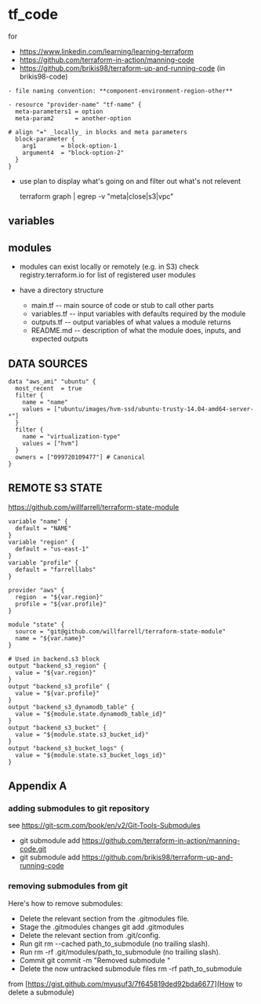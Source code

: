 # tf_code
for 

- https://www.linkedin.com/learning/learning-terraform
- https://github.com/terraform-in-action/manning-code
- https://github.com/brikis98/terraform-up-and-running-code (in brikis98-code)

```
- file naming convention: **component-environment-region-other**

- resource "provider-name" "tf-name" {
  meta-parameters1 = option
  meta-param2      = another-option

# align "=" _locally_ in blocks and meta parameters
  block-parameter {
    arg1       = block-option-1
    argument4  = "block-option-2"
  }
}

```
- use plan to display what's going on and filter out what's not relevent

    terraform graph | egrep -v "meta|close|s3|vpc"
    

## variables

## modules

- modules can exist locally or remotely (e.g. in S3)
  check registry.terraform.io for list of registered user modules
- have a directory structure

  - main.tf -- main source of code or stub to call other parts
  - variables.tf -- input variables with defaults required by the module
  - outputs.tf  -- output variables of what values a module returns
  - README.md  -- description of what the module does, inputs, and expected outputs
  
## DATA SOURCES

```
data "aws_ami" "ubuntu" {
  most_recent  = true
  filter {
    name = "name"
    values = ["ubuntu/images/hvm-ssd/ubuntu-trusty-14.04-amd64-server-*"]
  }
  filter {
    name = "virtualization-type"
    values = ["hvm"]
  }
  owners = ["099720109477"] # Canonical
}
```

## REMOTE S3 STATE

https://github.com/willfarrell/terraform-state-module

```
variable "name" {
  default = "NAME"
}
variable "region" {
  default = "us-east-1"
}
variable "profile" {
  default = "farrelllabs"
}

provider "aws" {
  region  = "${var.region}"
  profile = "${var.profile}"
}

module "state" {
  source = "git@github.com/willfarrell/terraform-state-module"
  name = "${var.name}"
}

# Used in backend.s3 block
output "backend_s3_region" {
  value = "${var.region}"
}
output "backend_s3_profile" {
  value = "${var.profile}"
}
output "backend_s3_dynamodb_table" {
  value = "${module.state.dynamodb_table_id}"
}
output "backend_s3_bucket" {
  value = "${module.state.s3_bucket_id}"
}
output "backend_s3_bucket_logs" {
  value = "${module.state.s3_bucket_logs_id}"
}
```

## Appendix A

### adding submodules to git repository

see https://git-scm.com/book/en/v2/Git-Tools-Submodules

- git submodule add https://github.com/terraform-in-action/manning-code.git
- git submodule add https://github.com/brikis98/terraform-up-and-running-code

### removing submodules from git

Here's how to remove submodules:

- Delete the relevant section from the .gitmodules file.
- Stage the .gitmodules changes git add .gitmodules
- Delete the relevant section from .git/config.
- Run git rm --cached path_to_submodule (no trailing slash).
- Run rm -rf .git/modules/path_to_submodule (no trailing slash).
- Commit git commit -m "Removed submodule "
- Delete the now untracked submodule files rm -rf path_to_submodule

from [https://gist.github.com/myusuf3/7f645819ded92bda6677](How to delete a submodule)
